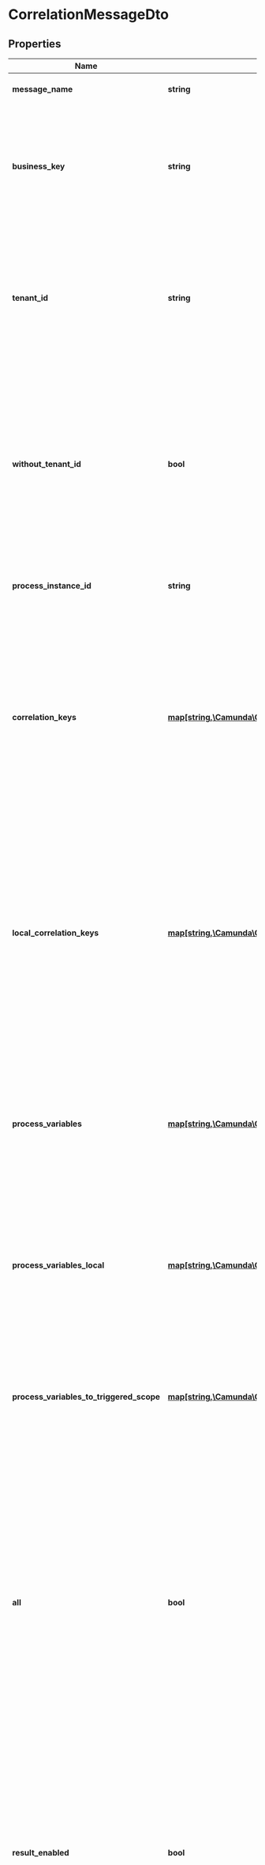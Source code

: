 # CorrelationMessageDto

## Properties
Name | Type | Description | Notes
------------ | ------------- | ------------- | -------------
**message_name** | **string** | The name of the message to deliver. | [optional] 
**business_key** | **string** | Used for correlation of process instances that wait for incoming messages. Will only correlate to executions that belong to a process instance with the provided business key. | [optional] 
**tenant_id** | **string** | Used to correlate the message for a tenant with the given id. Will only correlate to executions and process definitions which belong to the tenant. Must not be supplied in conjunction with a &#x60;withoutTenantId&#x60;. | [optional] 
**without_tenant_id** | **bool** | A Boolean value that indicates whether the message should only be correlated to executions and process definitions which belong to no tenant or not. Value may only be &#x60;true&#x60;, as &#x60;false&#x60; is the default behavior. Must not be supplied in conjunction with a &#x60;tenantId&#x60;. | [optional] [default to false]
**process_instance_id** | **string** | Used to correlate the message to the process instance with the given id. | [optional] 
**correlation_keys** | [**map[string,\Camunda\Client\Model\VariableValueDto]**](VariableValueDto.md) | Used for correlation of process instances that wait for incoming messages. Has to be a JSON object containing key-value pairs that are matched against process instance variables during correlation. Each key is a variable name and each value a JSON variable value object with the following properties. | [optional] 
**local_correlation_keys** | [**map[string,\Camunda\Client\Model\VariableValueDto]**](VariableValueDto.md) | Local variables used for correlation of executions (process instances) that wait for incoming messages. Has to be a JSON object containing key-value pairs that are matched against local variables during correlation. Each key is a variable name and each value a JSON variable value object with the following properties. | [optional] 
**process_variables** | [**map[string,\Camunda\Client\Model\VariableValueDto]**](VariableValueDto.md) | A map of variables that is injected into the triggered execution or process instance after the message has been delivered. Each key is a variable name and each value a JSON variable value object with the following properties. | [optional] 
**process_variables_local** | [**map[string,\Camunda\Client\Model\VariableValueDto]**](VariableValueDto.md) | A map of local variables that is injected into the execution waiting on the message. Each key is a variable name and each value a JSON variable value object with the following properties. | [optional] 
**process_variables_to_triggered_scope** | [**map[string,\Camunda\Client\Model\VariableValueDto]**](VariableValueDto.md) | A map of variables that is injected into the new scope triggered by message correlation. Each key is a variable name and each value a JSON variable value object with the following properties. | [optional] 
**all** | **bool** | A Boolean value that indicates whether the message should be correlated to exactly one entity or multiple entities. If the value is set to &#x60;false&#x60;, the message will be correlated to exactly one entity (execution or process definition). If the value is set to &#x60;true&#x60;, the message will be correlated to multiple executions and a process definition that can be instantiated by this message in one go. | [optional] [default to false]
**result_enabled** | **bool** | A Boolean value that indicates whether the result of the correlation should be returned or not. If this property is set to &#x60;true&#x60;, there will be returned a list of message correlation result objects. Depending on the all property, there will be either one ore more returned results in the list.  The default value is &#x60;false&#x60;, which means no result will be returned. | [optional] [default to false]
**variables_in_result_enabled** | **bool** | A Boolean value that indicates whether the result of the correlation should contain process variables or not. The parameter resultEnabled should be set to &#x60;true&#x60; in order to use this it.  The default value is &#x60;false&#x60;, which means the variables will not be returned. | [optional] [default to false]

[[Back to Model list]](../../README.md#documentation-for-models) [[Back to API list]](../../README.md#documentation-for-api-endpoints) [[Back to README]](../../README.md)

